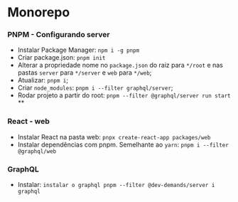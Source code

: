 # Monorepo
### PNPM - Configurando server

- Instalar Package Manager: `npm i -g pnpm`
- Criar package.json: `pnpm init`
- Alterar a propriedade nome no `package.json` do raiz para `*/root` e nas pastas `server` para `*/server` e `web` para `*/web`;
- Atualizar: `pnpm i`;
- Criar `node_modules`: `pnpm i --filter graphql/server`;
- Rodar projeto a partir do root: `pnpm --filter @graphql/server run start`
**
### React - web
- Instalar React na pasta web: `pnpx create-react-app packages/web`
- Instalar dependências com pnpm. Semelhante ao `yarn`: `pnpm i --filter @graphql/web`
### GraphQL
- Instalar: `instalar o graphql pnpm --filter @dev-demands/server i graphql`